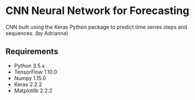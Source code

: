 # CNN Neural Network for Forecasting

CNN built using the Keras Python package to predict time series steps and sequences. (by Adrianna)

## Requirements

* Python 3.5.x
* TensorFlow 1.10.0
* Numpy 1.15.0
* Keras 2.2.2
* Matplotlib 2.2.2
